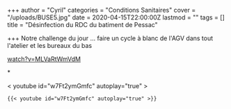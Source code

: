+++
author = "Cyril"
categories = "Conditions Sanitaires"
cover = "/uploads/BUSE5.jpg"
date = 2020-04-15T22:00:00Z
lastmod = ""
tags = []
title = "Désinfection du RDC du batiment de Pessac"

+++
Notre challenge du jour ... faire un cycle à blanc de l'AGV dans tout l'atelier et les bureaux du bas

[watch?v=MLVaRtWmVdM](https://www.youtube.com/watch?v=MLVaRtWmVdM "watch?v=MLVaRtWmVdM")

\*

<youtube id="w7Ft2ymGmfc" autoplay="true">

< youtube id="w7Ft2ymGmfc" autoplay="true" >

    
    {{< youtube id="w7Ft2ymGmfc" autoplay="true" >}}
    